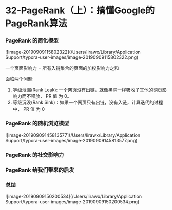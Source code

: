 # 32-PageRank（上）：搞懂Google的PageRank算法





### PageRank 的简化模型



![image-20190909115802322](/Users/lirawx/Library/Application Support/typora-user-images/image-20190909115802322.png)



一个页面影响力 = 所有入链集合的页面的加权影响力之和

面临两个问题:

1. 等级泄漏(Rank Leak): 一个网页没有出链，就像黑洞一样吸收了其他的网页影响力而不释放， PR 值 为 0。
2. 等级沉没(Rank Sink)：如果一个网页只有出链，没有入链，计算迭代的过程中， PR 值 为 0



### PageRank 的随机浏览模型



![image-20190909145813577](/Users/lirawx/Library/Application Support/typora-user-images/image-20190909145813577.png)



### PageRank 的社交影响力

### PageRank 给我们带来的启发

### 总结

![image-20190909150200534](/Users/lirawx/Library/Application Support/typora-user-images/image-20190909150200534.png)



